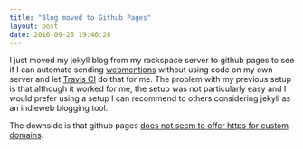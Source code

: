 ```yaml
---
title: "Blog moved to Github Pages"
layout: post
date: 2016-09-25 19:46:28
---
```

I just moved my jekyll blog from my rackspace server to github pages to see if I can automate sending [webmentions](https://indieweb.org/webmention)  without using code on my own server and let [Travis CI](https://travis-ci.org) do that for me.  The problem with my previous setup is that although it worked for me, the setup was not particularly easy and I would prefer using a setup I can recommend to others considering jekyll as an indieweb blogging tool.  

The downside is that github pages [does not seem to offer https for custom domains](https://help.github.com/articles/securing-your-github-pages-site-with-https/).

